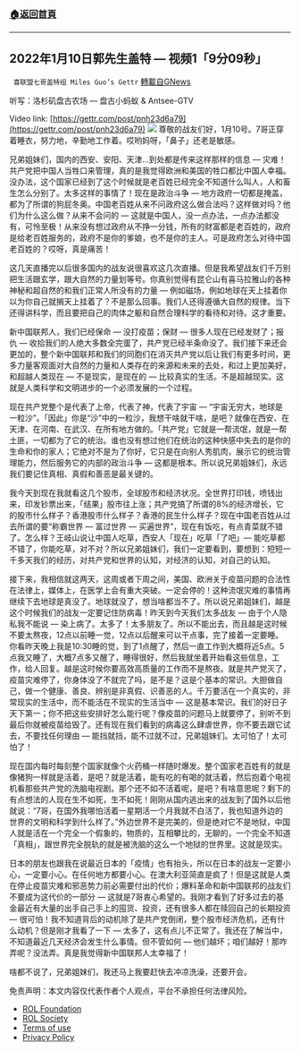 ###  [:house:返回首頁](https://github.com/ourhimalayas/txt)
---


## 2022年1月10日郭先生盖特 — 视频1「9分09秒」
` 喜联盟七哥盖特组 Miles Guo’s Gettr` [轉載自GNews](https://gnews.org/zh-hans/1845813/)

听写：洛杉矶盘古农场 — 盘古小蚂蚁 & Antsee-GTV

Video link: [https://gettr.com/post/pnh23d6a79](https://gettr.com/post/pnh23d6a79)
![](https://assets.gnews.org/wp-content/uploads/2022/01/8E445061-187A-4690-B681-4AFFD91974BE.jpeg)
尊敬的战友们好，1月10号。7哥正穿着睡衣，努力地，辛勤地工作着。哎哟妈呀，「鼻子」还老是敏感。

兄弟姐妹们，国内的西安、安阳、天津…到处都是传来这样那样的信息 — 灾难！共产党把中国人当牲口来管理，真的是我觉得欧洲和美国的牲口都比中国人幸福。没办法，这个国家已经到了这个时候就是老百姓已经完全不知道什么叫人，人和畜生怎么分别了。太多这样的事情了！现在是政治斗争 — 地方政府一切都是掩盖，都为了所谓的狗屁冬奥。中国老百姓从来不问政府这么做合法吗？这样做对吗？他们为什么这么做？从来不会问的 — 这就是中国人，没一点办法，一点办法都没有，可怜至极！从来没有想过政府从不挣一分钱，所有的财富都是老百姓的，政府是给老百姓服务的，政府不是你的爹娘，也不是你的主人。可是政府怎么对待中国老百姓的？哎呀，真是痛苦！

这几天直播完以后很多国内的战友说很喜欢这几次直播。但是我希望战友们千万别把生活跟玄学，跟大自然的力量划等号。你真别觉得有昆仑山有喜马拉雅山的各种神秘和超自然的和我们正常人所没有的力量 — 例如磁场，例如地球在天上挂着你以为你自己就搁天上挂着了？不是那么回事。我们人还得遵循大自然的规律。当下还得讲科学，而且要把自己的肉体之躯和自然合理科学的看待和对待。这才重要。

新中国联邦人，我们已经保命 — 没打疫苗；保财 — 很多人现在已经发财了；报仇 — 收拾我们的人绝大多数全完蛋了，共产党已经半条命没了。我们接下来还会更加的，整个新中国联邦和我们的同胞们在消灭共产党以后让我们有更多时间，更多力量客观面对大自然的力量和人类存在的来源和未来的去处，和过上更加美好，和超越人类现在 — 不是现实，是现在的 — 比较真实的生活。不是超越现实。这就是人类科学和文明进步的一个必须发展的一个过程。

现在共产党整个是代表了上帝，代表了神，代表了宇宙 — “宇宙无穷大，地球是一粒沙”。「因此」你是“沙”中的一粒沙，我想干啥就干啥，是吧？就像在西安、在天津、在河南、在武汉、在所有地方做的。「共产党」它就是一帮流氓，就是一帮土匪，一切都为了它的统治。谁也没有想过他们在统治的这种快感中失去的是你的生命和你的家人；它绝对不是为了你好，它只是在向别人秀肌肉，展示它的统治管理能力，然后服务它的内部的政治斗争 — 这都是根本。所以说兄弟姐妹们，永远我们要记住真相、真假和善恶是最关键的。

我今天到现在我就看这几个股市，全球股市和经济状况。全世界打印钱，喷钱出来，印发钞票出来，「结果」股市往上涨；共产党搞了所谓的8%的经济增长，它的股市什么样子？香港股市什么样子？香港的民生什么样子？现在中国老百姓从过去所谓的要“称霸世界 — 富过世界 — 买遍世界”，现在有饭吃，有点青菜就不错了。怎么样？王岐山说让中国人吃草，西安人「现在」吃草「了吧」— 能吃草都不错了，你能吃草，对不对？所以兄弟姐妹们，我们一定要看到，要想到：短短一千多天我们的经历，对共产党和世界的认知，对经济的认知，对自己的认知。

接下来，我相信就这两天，这周或者下周之间，美国、欧洲关于疫苗问题的合法性在法律上，媒体上，在医学上会有重大突破。一定会停的！这种流氓灾难的事情再继续下去地球是真没了。地球就没了，想当啥都当不了。所以说兄弟姐妹们，越是这个时候我们的战友一定要记住防病毒！昨天到今天我们太多战友 — 由于个人隐私我不能说 — 染上病了。太多了！太多朋友了。所以不能出去，而且越是这时候不要太熬夜，12点以前睡一觉，12点以后醒来可以干点事，完了接着一定要睡。你看昨天晚上我是10:30睡的觉，到了1点醒了，然后一直工作到大概将近5点。5点我又睡了，大概7点多又醒了，睡得很好，然后我就坐着开始看这些信息，工作，给人回复。越是这时候你要高效高质量的工作而不是熬夜。就是共产党灭了，疫苗灾难停了，你身体没了不就完了吗，是不是？这是个基本的常识。大胆做自己，做一个健康、善良、辨别是非真假、识善恶的人。千万要活在一个真实的，非常现实的生活中，而不能活在不现实的生活当中 — 这是基本常识。我们的好日子天下第一；你不把这些安排好怎么能行呢？像疫苗的问题马上就要停了，别听不到最后你就被疫苗给毁了。还有现在我们看到的病毒这么肆虐世界，你不要去跟它试去，不要找任何理由 — 能挡就挡，能不过就不过，兄弟姐妹们。太可怕了！太可怕了！

现在国内每时每刻整个国家就像个火药桶一样随时爆发。整个国家老百姓有的就是像猪狗一样就是活着，是吧？就是活着，能有吃的有喝的就活着，然后抱着个电视机看那些共产党的洗脑电视剧。那个还不如不活着呢，是吧？有啥意思呢？剩下的有点想法的人现在生不如死，生不如死！刚刚从国内逃出来的战友到了国外以后他就说：“7哥，在国外我哪怕活着一星期活一个月我就不白活了，我也知道外边的世界的文明和科学到什么样了。”外边世界不是完美的，但是绝对它不是地狱，中国人就是活在一个完全一个假象的，物质的，互相攀比的，无聊的，一个完全不知道「真相」，跟世界完全脱轨的就是被洗脑的这么一个地狱的世界里。这就是现实。

日本的朋友也跟我在说最近日本的「疫情」也有抬头，所以在日本的战友一定要小心，一定要小心。在任何地方都要小心。在澳大利亚简直是疯了！但是这就是人类在停止疫苗灾难和邪恶势力前必需要付出的代价；爆料革命和新中国联邦的战友们不要成为这代价的一部分 — 这就是7哥衷心希望的。我刚才看到了好多过去的基金最近有大量的出手自己手上的囤货、投资，还有很多人都在赎回自己的长期投资 — 很可怕！我不知道背后的动机除了是共产党倒闭，整个股市经济危机，还有什么动机？但是刚才我看了一下 — 太多了，这有点儿不正常了。我还在了解当中，不知道最近几天经济会发生什么事情。但不管如何 — 他们越坏；咱们越好！那咋弄呢？没法弄。真是我觉得新中国联邦人太幸福了！

啥都不说了，兄弟姐妹们，我还马上我要赶快去冲凉洗澡，还要开会。

 

免责声明：本文内容仅代表作者个人观点，平台不承担任何法律风险。

- [ROL Foundation](https://rolfoundation.org/)
- [ROL Society](https://rolsociety.org/)
- [Terms of use](https://gnews.org/terms-of-use-3/)
- [Privacy Policy](https://gnews.org/privacy-policy/)
